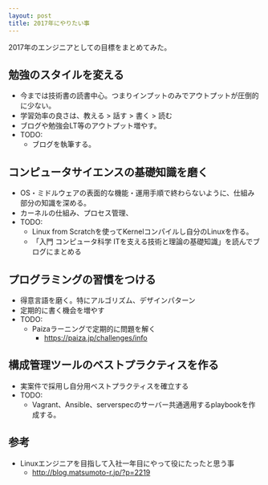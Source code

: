 ```yaml
---
layout: post
title: 2017年にやりたい事
---
```

2017年のエンジニアとしての目標をまとめてみた。
<!-- more -->
## 勉強のスタイルを変える
- 今までは技術書の読書中心。つまりインプットのみでアウトプットが圧倒的に少ない。
- 学習効率の良さは、教える > 話す > 書く > 読む
- ブログや勉強会LT等のアウトプット増やす。
- TODO:
  - ブログを執筆する。

## コンピュータサイエンスの基礎知識を磨く
- OS・ミドルウェアの表面的な機能・運用手順で終わらないように、仕組み部分の知識を深める。
- カーネルの仕組み、プロセス管理、
- TODO:
  - Linux from Scratchを使ってKernelコンパイルし自分のLinuxを作る。
  - 「入門 コンピュータ科学 ITを支える技術と理論の基礎知識」を読んでブログにまとめる

## プログラミングの習慣をつける
- 得意言語を磨く。特にアルゴリズム、デザインパターン
- 定期的に書く機会を増やす
- TODO:
  - Paizaラーニングで定期的に問題を解く
    - https://paiza.jp/challenges/info

## 構成管理ツールのベストプラクティスを作る
- 実案件で採用し自分用ベストプラクティスを確立する
- TODO:
  - Vagrant、Ansible、serverspecのサーバー共通適用するplaybookを作成する。

## 参考
- Linuxエンジニアを目指して入社一年目にやって役にたったと思う事
  - http://blog.matsumoto-r.jp/?p=2219
